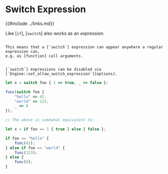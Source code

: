 Switch Expression
=================

{{#include ../links.md}}

Like [`if`], [`switch`] also works as an _expression_.

```admonish tip.small "Tip"

This means that a [`switch`] expression can appear anywhere a regular expression can,
e.g. as [function] call arguments.
```

~~~admonish tip.small "Tip: Disable `switch` expressions"

[`switch`] expressions can be disabled via [`Engine::set_allow_switch_expression`][options].
~~~

```js
let x = switch foo { 1 => true, _ => false };

func(switch foo {
    "hello" => 42,
    "world" => 123,
    _ => 0
});

// The above is somewhat equivalent to:

let x = if foo == 1 { true } else { false };

if foo == "hello" {
    func(42);
} else if foo == "world" {
    func(123);
} else {
    func(0);
}
```
